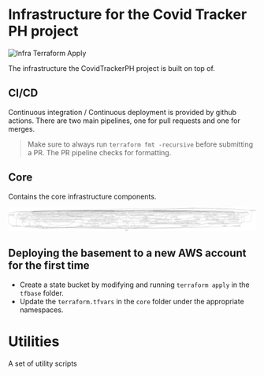 # Infrastructure for the Covid Tracker PH project

![Infra Terraform Apply](https://github.com/covidtrackerph/basement/workflows/Infra%20Terraform%20Apply/badge.svg)


The infrastructure the CovidTrackerPH project is built on top of.

## CI/CD

Continuous integration / Continuous deployment is provided by github actions. There are two main pipelines, one for pull requests and one for merges.

> Make sure to always run ``terraform fmt -recursive`` before submitting a PR. The PR pipeline checks for formatting.

## Core

Contains the core infrastructure components.

<img src="https://raw.githubusercontent.com/covidtrackerph/basement/master/graph.svg">

## Deploying the basement to a new AWS account for the first time
* Create a state bucket by modifying and running ``terraform apply`` in the ``tfbase`` folder.
* Update the ``terraform.tfvars`` in the ``core`` folder under the appropriate namespaces.


# Utilities

A set of utility scripts

